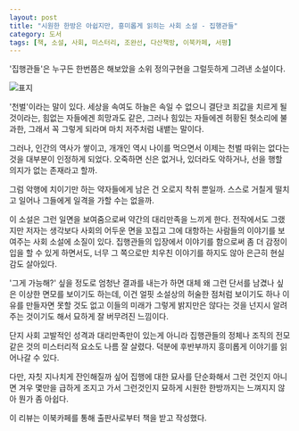 ```yaml
---
layout: post
title: "시원한 한방은 아쉽지만, 흥미롭게 읽히는 사회 소설 - 집행관들"
category: 도서
tags: [책, 소설, 사회, 미스터리, 조완선, 다산책방, 이북카페, 서평]
---
```


'집행관들'은
누구든 한번쯤은 해보았을 소위 정의구현을 그럴듯하게 그려낸 소설이다.

![표지](https://images2.imgbox.com/6e/93/qPPeAZmL_o.jpg)

'천벌'이라는 말이 있다.
세상을 속여도 하늘은 속일 수 없으니 결단코 죄값을 치르게 될 것이라는,
힘없는 자들에겐 희망과도 같은,
그러나 힘있는 자들에겐 허황된 헛소리에 불과한,
그래서 꼭 그렇게 되라며 마치 저주처럼 내뱉는 말이다.

그러나, 인간의 역사가 쌓이고, 개개인 역시 나이를 먹으면서
이제는 천벌 따위는 없다는 것을 대부분이 인정하게 되었다.
오죽하면 신은 없거나, 있더라도 악하거나, 선을 행할 의지가 없는 존재라고 할까.

그럼 악행에 치이기만 하는 약자들에게 남은 건 오로지 착취 뿐일까.
스스로 거칠게 떨치고 일어나 그들에게 일격을 가할 수는 없을까.

이 소설은 그런 일면을 보여줌으로써 약간의 대리만족을 느끼게 한다.
전작에서도 그랬지만 저자는 생각보다
사회의 어두운 면을 꼬집고 그에 대항하는 사람들의 이야기를 보여주는 사회 소설에 소질이 있다.
집행관들의 입장에서 이야기를 함으로써 좀 더 감정이입을 할 수 있게 하면서도,
너무 그 쪽으로만 치우친 이야기를 하지도 않아 은근히 현실감도 살아있다.

'그게 가능해?' 싶을 정도로 엄청난 결과를 내는가 하면
대체 왜 그런 단서를 남겼나 싶은 이상한 면모를 보이기도 하는데,
이건 얼핏 소설상의 허술한 점처럼 보이기도 하나
이유를 만들자면 못할 것도 없고
이들의 미래가 그렇게 밝지만은 않다는 것을 넌지시 알려주는 것이기도 해서 묘하게 잘 버무려진 느낌이다.

단지 사회 고발적인 성격과 대리만족만이 있는게 아니라
집행관들의 정체나 조직의 전모 같은 것의 미스터리적 요소도 나름 잘 살렸다.
덕분에 후반부까지 흥미롭게 이야기를 읽어나갈 수 있다.

다만, 자칫 지나치게 잔인해질까 싶어 집행에 대한 묘사를 단순화해서 그런 것인지
아니면 겨우 몇만을 급하게 조지고 가서 그런것인지
묘하게 시원한 한방까지는 느껴지지 않아 뭔가 좀 아쉽다.



<div class="im im-info">
이 리뷰는 이북카페를 통해 출판사로부터 책을 받고 작성했다.
</div>
